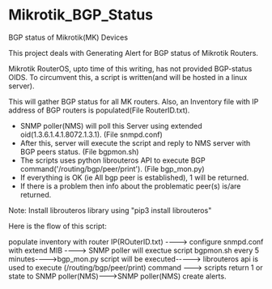 # Mikrotik_BGP_Status
BGP status of Mikrotik(MK) Devices

This project deals with Generating Alert for BGP status of Mikrotik Routers.

Mikrotik RouterOS, upto time of this writing, has not provided BGP-status OIDS. 
To circumvent this, a script is written(and will be hosted in a linux server).

This will gather BGP status for all MK routers. 
Also, an Inventory file with IP address of BGP routers is populated(File RouterID.txt). 

+ SNMP poller(NMS) will poll this Server using extended oid(1.3.6.1.4.1.8072.1.3.1). (File snmpd.conf) 
+ After this, server will execute the script and reply to NMS server with BGP peers status. (File bgpmon.sh)
+ The scripts uses python librouteros API to execute BGP command('/routing/bgp/peer/print'). (File bgp_mon.py)
+ If everything is OK (ie All bgp peer is established), 1 will be returned.
+ If there is a problem then info about the problematic peer(s) is/are returned.


Note: Install librouteros library using "pip3 install librouteros"

Here is the flow of this script: 

populate inventory with router IP(ROuterID.txt) ----> configure snmpd.conf with extend MIB ----> SNMP poller will exectue script bgpmon.sh every 5 minutes---->bgp_mon.py script will be executed-----> librouteros api is used to execute (/routing/bgp/peer/print) command ---> scripts return 1 or state to SNMP poller(NMS)--->SNMP poller(NMS) create alerts. 



